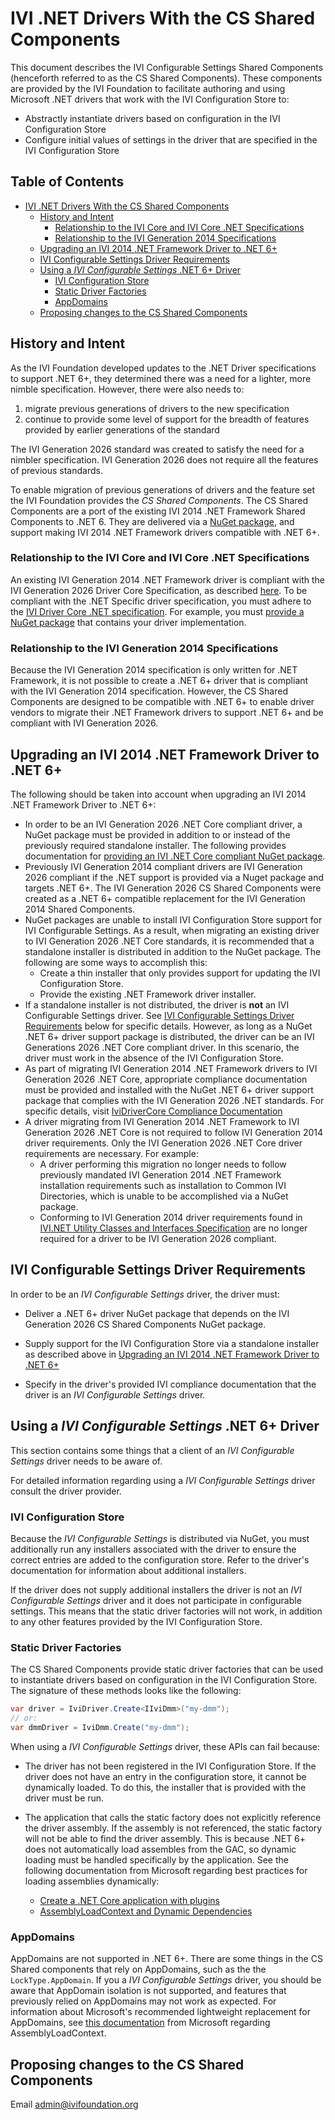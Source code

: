 # IVI .NET Drivers With the CS Shared Components

This document describes the IVI Configurable Settings Shared Components (henceforth referred to as the CS Shared Components). These components are provided by the IVI Foundation to facilitate authoring and using Microsoft .NET drivers that work with the IVI Configuration Store to:

- Abstractly instantiate drivers based on configuration in the IVI Configuration Store
- Configure initial values of settings in the driver that are specified in the IVI Configuration Store

## Table of Contents

- [IVI .NET Drivers With the CS Shared Components](#ivi-net-drivers-with-the-cs-shared-components)
  - [History and Intent](#history-and-intent)
    - [Relationship to the IVI Core and IVI Core .NET Specifications](#relationship-to-the-ivi-core-and-ivi-core-net-specifications)
    - [Relationship to the IVI Generation 2014 Specifications](#relationship-to-the-ivi-generation-2014-specifications)
  - [Upgrading an IVI 2014 .NET Framework Driver to .NET 6+](#upgrading-an-ivi-2014-net-framework-driver-to-net-6)
  - [IVI Configurable Settings Driver Requirements](#ivi-configurable-settings-driver-requirements)
  - [Using a _IVI Configurable Settings_ .NET 6+ Driver](#using-a-ivi-configurable-settings-net-6-driver)
    - [IVI Configuration Store](#ivi-configuration-store)
    - [Static Driver Factories](#static-driver-factories)
    - [AppDomains](#appdomains)
  - [Proposing changes to the CS Shared Components](#proposing-changes-to-the-cs-shared-components)

## History and Intent

As the IVI Foundation developed updates to the .NET Driver specifications to support .NET 6+, they determined there was a need for a lighter, more nimble specification. However, there were also needs to:

1. migrate previous generations of drivers to the new specification
2. continue to provide some level of support for the breadth of features provided by earlier generations of the standard

The IVI Generation 2026 standard was created to satisfy the need for a nimbler specification. IVI Generation 2026 does not require all the features of previous standards.

To enable migration of previous generations of drivers and the feature set the IVI Foundation provides the _CS Shared Components_. The CS Shared Components are a port of the existing IVI 2014 .NET Framework Shared Components to .NET 6. They are delivered via a [NuGet package](https://nuget.org), and support making IVI 2014 .NET Framework drivers compatible with .NET 6+.

### Relationship to the IVI Core and IVI Core .NET Specifications

An existing IVI Generation 2014 .NET Framework driver is compliant with the IVI Generation 2026 Driver Core Specification, as described [here](https://github.com/IviFoundation/IviDrivers/blob/main/IviDriverCore/1.0/Spec/IviDriverCore.md). To be compliant with the .NET Specific driver specification, you must adhere to the [IVI Driver Core .NET specification](https://github.com/IviFoundation/IviDrivers/blob/main/IviDriverNet/1.0/Spec/IviDriverNet.md). For example, you must [provide a NuGet package](https://github.com/IviFoundation/IviDrivers/blob/main/IviDriverNet/1.0/Spec/IviDriverNet.md#packaging-requirements-for-net-6) that contains your driver implementation.

### Relationship to the IVI Generation 2014 Specifications

Because the IVI Generation 2014 specification is only written for .NET Framework, it is not possible to create a .NET 6+ driver that is compliant with the IVI Generation 2014 specification. However, the CS Shared Components are designed to be compatible with .NET 6+ to enable driver vendors to migrate their .NET Framework drivers to support .NET 6+ and be compliant with IVI Generation 2026.

## Upgrading an IVI 2014 .NET Framework Driver to .NET 6+

The following should be taken into account when upgrading an IVI 2014 .NET Framework Driver to .NET 6+:

- In order to be an IVI Generation 2026 .NET Core compliant driver, a NuGet package must be provided in addition to or instead of the previously required standalone installer. The following provides documentation for [providing an IVI .NET Core compliant NuGet package](https://github.com/IviFoundation/IviDrivers/blob/main/IviDriverNet/1.0/Spec/IviDriverNet.md#packaging-requirements-for-net-6).
- Previously IVI Generation 2014 compliant drivers are IVI Generation 2026 compliant if the .NET support is provided via a Nuget package and targets .NET 6+. The IVI Generation 2026 CS Shared Components were created as a .NET 6+ compatible replacement for the IVI Generation 2014 Shared Components.
- NuGet packages are unable to install IVI Configuration Store support for IVI Configurable Settings. As a result, when migrating an existing driver to IVI Generation 2026 .NET Core standards, it is recommended that a standalone installer is distributed in addition to the NuGet package. The following are some ways to accomplish this:
  - Create a thin installer that only provides support for updating the IVI Configuration Store.
  - Provide the existing .NET Framework driver installer.
- If a standalone installer is not distributed, the driver is **not** an IVI Configurable Settings driver. See [IVI Configurable Settings Driver Requirements](#ivi-configurable-settings-driver-requirements) below for specific details. However, as long as a NuGet .NET 6+ driver support package is distributed, the driver can be an IVI Generations 2026 .NET Core compliant driver. In this scenario, the driver must work in the absence of the IVI Configuration Store.
- As part of migrating IVI Generation 2014 .NET Framework drivers to IVI Generation 2026 .NET Core, appropriate compliance documentation must be provided and installed with the NuGet .NET 6+ driver support package that complies with the IVI Generation 2026 .NET standards. For specific details, visit [IviDriverCore Compliance Documentation](https://github.com/IviFoundation/IviDrivers/blob/main/IviDriverCore/1.0/Spec/IviDriverCore.md#compliance-documentation)
- A driver migrating from IVI Generation 2014 .NET Framework to IVI Generation 2026 .NET Core is not required to follow IVI Generation 2014 driver requirements. Only the IVI Generation 2026 .NET Core driver requirements are necessary. For example:
  - A driver performing this migration no longer needs to follow previously mandated IVI Generation 2014 .NET Framework installation requirements such as installation to Common IVI Directories, which is unable to be accomplished via a NuGet package.
  - Conforming to IVI Generation 2014 driver requirements found in [IVI.NET Utility Classes and Interfaces Specification](https://www.ivifoundation.org/downloads/Architecture%20Specifications/IVI-3%2018_%20NET_Utility_Classes_and_Interfaces_2016-02-26.pdf) are no longer required for a driver to be IVI Generation 2026 compliant.

## IVI Configurable Settings Driver Requirements

In order to be an _IVI Configurable Settings_ driver, the driver must:

- Deliver a .NET 6+ driver NuGet package that depends on the IVI Generation 2026 CS Shared Components NuGet package.

- Supply support for the IVI Configuration Store via a standalone installer as described above in [Upgrading an IVI 2014 .NET Framework Driver to .NET 6+](#upgrading-an-ivi-2014-net-framework-driver-to-net-6)

- Specify in the driver's provided IVI compliance documentation that the driver is an _IVI Configurable Settings_ driver.

## Using a _IVI Configurable Settings_ .NET 6+ Driver

This section contains some things that a client of an _IVI Configurable Settings_ driver needs to be aware of.

For detailed information regarding using a _IVI Configurable Settings_ driver consult the driver provider.

### IVI Configuration Store

Because the _IVI Configurable Settings_ is distributed via NuGet, you must additionally run any installers associated with the driver to ensure the correct entries are added to the configuration store. Refer to the driver's documentation for information about additional installers.

If the driver does not supply additional installers the driver is not an _IVI Configurable Settings_ driver and it does not participate in configurable settings. This means that the static driver factories will not work, in addition to any other features provided by the IVI Configuration Store.

### Static Driver Factories

The CS Shared Components provide static driver factories that can be used to instantiate drivers based on configuration in the IVI Configuration Store. The signature of these methods looks like the following:

```cs
var driver = IviDriver.Create<IIviDmm>("my-dmm");
// or:
var dmmDriver = IviDmm.Create("my-dmm");
```

When using a _IVI Configurable Settings_ driver, these APIs can fail because:

- The driver has not been registered in the IVI Configuration Store. If the driver does not have an entry in the configuration store, it cannot be dynamically loaded. To do this, the installer that is provided with the driver must be run.

- The application that calls the static factory does not explicitly reference the driver assembly. If the assembly is not referenced, the static factory will not be able to find the driver assembly. This is because .NET 6+ does not automatically load assembles from the GAC, so dynamic loading must be handled specifically by the application. See the following documentation from Microsoft regarding best practices for loading assemblies dynamically:

  - [Create a .NET Core application with plugins](https://learn.microsoft.com/en-us/dotnet/core/tutorials/creating-app-with-plugin-support)
  - [AssemblyLoadContext and Dynamic Dependencies](https://learn.microsoft.com/en-us/dotnet/core/dependency-loading/understanding-assemblyloadcontext#dynamic-dependencies)

### AppDomains

AppDomains are not supported in .NET 6+. There are some things in the CS Shared components that rely on AppDomains, such as the the `LockType.AppDomain`. If you a _IVI Configurable Settings_ driver, you should be aware that AppDomain isolation is not supported, and features that previously relied on AppDomains may not work as expected. For information about Microsoft's recommended lightweight replacement for AppDomains, see [this documentation](https://learn.microsoft.com/en-us/dotnet/core/dependency-loading/understanding-assemblyloadcontext) from Microsoft regarding AssemblyLoadContext.

## Proposing changes to the CS Shared Components

Email admin@ivifoundation.org 
